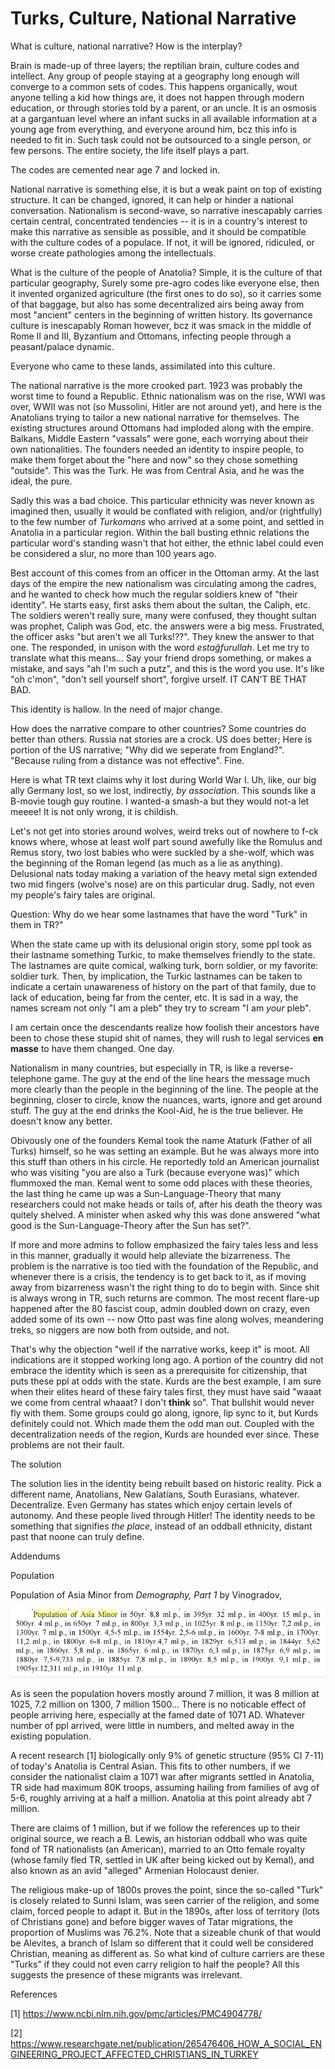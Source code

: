 # Turks, Culture, National Narrative

What is culture, national narrative? How is the interplay?

Brain is made-up of three layers; the reptilian brain, culture codes
and intellect. Any group of people staying at a geography long enough
will converge to a common sets of codes. This happens organically,
wout anyone telling a kid how things are, it does not happen through
modern education, or through stories told by a parent, or an uncle. It
is an osmosis at a gargantuan level where an infant sucks in all
available information at a young age from everything, and everyone
around him, bcz this info is needed to fit in. Such task could not be
outsourced to a single person, or few persons. The entire society, the
life itself plays a part.

The codes are cemented near age 7 and locked in.

National narrative is something else, it is but a weak paint on top of
existing structure. It can be changed, ignored, it can help or hinder
a national conversation. Nationalism is second-wave, so narrative
inescapably carries certain central, concentrated tendencies -- it is
in a country's interest to make this narrative as sensible as
possible, and it should be compatible with the culture codes of a
populace. If not, it will be ignored, ridiculed, or worse create
pathologies among the intellectuals.

What is the culture of the people of Anatolia? Simple, it is the
culture of that particular geography, Surely some pre-agro codes like
everyone else, then it invented organized agriculture (the first ones
to do so), so it carries some of that baggage, but also has some
decentralized airs being away from most "ancient" centers in the
beginning of written history. Its governance culture is inescapably
Roman however, bcz it was smack in the middle of Rome II and III,
Byzantium and Ottomans, infecting people through a peasant/palace
dynamic.

Everyone who came to these lands, assimilated into this culture. 

<a name='identity'/>

The national narrative is the more crooked part. 1923 was probably the
worst time to found a Republic. Ethnic nationalism was on the rise,
WWI was over, WWII was not (so Mussolini, Hitler are not around yet),
and here is the Anatolians trying to tailor a new national narrative
for themselves. The existing structures around Ottomans had imploded
along with the empire. Balkans, Middle Eastern "vassals" were gone,
each worrying about their own nationalities. The founders needed an
identity to inspire people, to make them forget about the "here and
now" so they chose something "outside". This was the Turk. He was from
Central Asia, and he was the ideal, the pure.

Sadly this was a bad choice. This particular ethnicity was never known
as imagined then, usually it would be conflated with religion, and/or
(rightfully) to the few number of *Turkomans* who arrived at a some
point, and settled in Anatolia in a particular region. Within the ball
busting ethnic relations the particular word's standing wasn't that
hot either, the ethnic label could even be considered a slur, no more
than 100 years ago.

Best account of this comes from an officer in the Ottoman army. At the
last days of the empire the new nationalism was circulating among the
cadres, and he wanted to check how much the regular soldiers knew of
"their identity". He starts easy, first asks them about the sultan,
the Caliph, etc. The soldiers weren't really sure, many were confused,
they thought sultan was prophet, Caliph was God, etc.  the answers
were a big mess. Frustrated, the officer asks "but aren't we all
Turks!??". They knew the answer to that one. The responded, in unison
with the word *estağfurullah*. Let me try to translate what this
means... Say your friend drops something, or makes a mistake, and says
"ah I'm such a putz", and this is the word you use. It's like "oh
c'mon", "don't sell yourself short", forgive urself. IT CAN'T BE THAT
BAD.

This identity is hallow. In the need of major change.

How does the narrative compare to other countries? Some countries do
better than others. Russia nat stories are a crock. US does better;
Here is portion of the US narrative; "Why did we seperate from
England?". "Because ruling from a distance was not effective". Fine.

Here is what TR text claims why it lost during World War I. Uh, like,
our big ally Germany lost, so we lost, indirectly, *by association*.
This sounds like a B-movie tough guy routine. I wanted-a smash-a but
they would not-a let meeee! It is not only wrong, it is childish. 

<a name='wolf'/>

Let's not get into stories around wolves, weird treks out of nowhere
to f-ck knows where, whose at least wolf part sound awefully like the
Romulus and Remus story, two lost babies who were suckled by a
she-wolf, which was the beginning of the Roman legend (as much as a
lie as anything). Delusional nats today making a variation of the
heavy metal sign extended two mid fingers (wolve's nose) are on this
particular drug. Sadly, not even my people's fairy tales are original.

Question: Why do we hear some lastnames that have the word "Turk" in
them in TR?"

When the state came up with its delusional origin story, some ppl took
as their lastname something Turkic, to make themselves friendly to the
state. The lastnames are quite comical, walking turk, born soldier, or
my favorite: soldier turk. Then, by implication, the Turkic lastnames
can be taken to indicate a certain unawareness of history on the part
of that family, due to lack of education, being far from the center,
etc. It is sad in a way, the names scream not only "I am a pleb" they
try to scream "I am *your* pleb".

I am certain once the descendants realize how foolish their ancestors
have been to chose these stupid shit of names, they will rush to legal
services __en masse__ to have them changed. One day.

Nationalism in many countries, but especially in TR, is like a
reverse-telephone game. The guy at the end of the line hears the
message much more clearly than the people in the beginning of the
line. The people at the beginning, closer to circle, know the nuances,
warts, ignore and get around stuff. The guy at the end drinks the
Kool-Aid, he is the true believer. He doesn't know any better.

<a name='whyfix'/>

Obivously one of the founders Kemal took the name Ataturk (Father of
all Turks) himself, so he was setting an example. But he was always
more into this stuff than others in his circle. He reportedly told an
American journalist who was visiting "you are also a Turk (because
everyone was)" which flummoxed the man. Kemal went to some odd places
with these theories, the last thing he came up was a
Sun-Language-Theory that many researchers could not make heads or
tails of, after his death the theory was quitely shelved. A minister
when asked why this was done answered "what good is the
Sun-Language-Theory after the Sun has set?".

If more and more admins to follow emphasized the fairy tales less and
less in this manner, gradually it would help alleviate the
bizarreness. The problem is the narrative is too tied with the
foundation of the Republic, and whenever there is a crisis, the
tendency is to get back to it, as if moving away from bizarreness
wasn't the right thing to do to begin with. Since shit is always wrong
in TR, such returns are common. The most recent flare-up happened
after the 80 fascist coup, admin doubled down on crazy, even added
some of its own -- now Otto past was fine along wolves, meandering
treks, so niggers are now both from outside, and not.

That's why the objection "well if the narrative works, keep it" is
moot. All indications are it stopped working long ago. A portion of
the country did not embrace the identity which is seen as a
prerequisite for citizenship, that puts these ppl at odds with the
state. Kurds are the best example, I am sure when their elites heard
of these fairy tales first, they must have said "waaat we come from
central whaaat? I don't __think__ so". That bullshit would never fly
with them. Some groups could go along, ignore, lip sync to it, but
Kurds definitely could not. Which made them the odd man out. Coupled
with the decentralization needs of the region, Kurds are hounded ever
since. These problems are not their fault.

The solution

The solution lies in the identity being rebuilt based on historic
reality. Pick a different name, Anatolians, New Galatians, South
Eurasians, whatever. Decentralize. Even Germany has states which enjoy
certain levels of autonomy. And these people lived through Hitler! The
identity needs to be something that signifies *the place*, instead of
an oddball ethnicity, distant past that noone can truly define.

Addendums

<a name='population'/>

Population

Population of Asia Minor from *Demography, Part 1* by Vinogradov,

![](pop-asia-minor.png)

As is seen the population hovers mostly around 7 million, it was 8
million at 1025, 7.2 million on 1300, 7 million 1500... There is no
noticable effect of people arriving here, especially at the famed date
of 1071 AD. Whatever number of ppl arrived, were little in numbers, and
melted away in the existing population.

<a name='gene'/>

A recent research [1]
biologically only 9% of genetic structure (95% CI 7-11) of today's
Anatolia is Central Asian. This fits to other numbers, if we consider
the nationalist claim a 1071 war after migrants settled in Anatolia,
TR side had maximum 80K troops, assuming hailing from families of avg
of 5-6, roughly arriving at a half a million. Anatolia at this point
already abt 7 million.

There are claims of 1 million, but if we follow the references up to
their original source, we reach a B. Lewis, an historian oddball who
was quite fond of TR nationalists (an American), married to an Otto
female royalty (whose family fled TR, settled in UK after being kicked
out by Kemal), and also known as an avid "alleged" Armenian Holocaust denier.

<a name='religion'/>

The religious make-up of 1800s proves the point, since the so-called
"Turk" is closely related to Sunni Islam, was seen carrier of the
religion, and some claim, forced people to adapt it. But in the 1890s,
after loss of territory (lots of Christians gone) and before bigger
waves of Tatar migrations, the proportion of Muslims was 76.2%. Note
that a sizeable chunk of that would be Alevites, a branch of Islam so
different that it could well be considered Christian, meaning as
different as. So what kind of culture carriers are these "Turks" if
they could not even carry religion to half the people? All this
suggests the presence of these migrants was irrelevant. 

References

[1] https://www.ncbi.nlm.nih.gov/pmc/articles/PMC4904778/

[2] https://www.researchgate.net/publication/265476406_HOW_A_SOCIAL_ENGINEERING_PROJECT_AFFECTED_CHRISTIANS_IN_TURKEY








